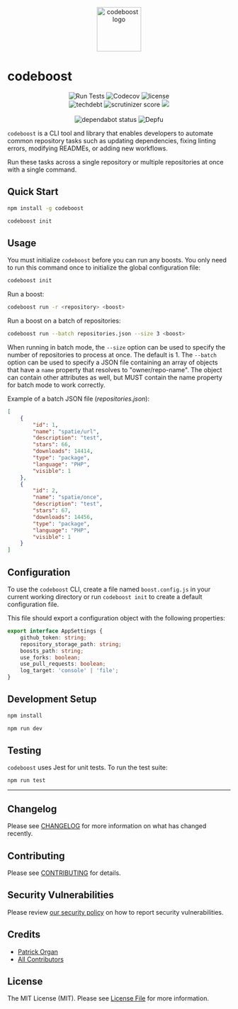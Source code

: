 <p align="center">
    <img src="https://static-assets.permafrost.dev/images/projects/codeboost/logo.svg" width="100" height="100" alt="codeboost logo">
</p>

# codeboost

<p align="center">
    <img src="https://github.com/permafrost-dev/codeboost/actions/workflows/run-tests.yml/badge.svg?a=1" alt="Run Tests">
    <img alt="Codecov" src="https://img.shields.io/codecov/c/github/permafrost-dev/codeboost?color=%234c1&label=coverage&logo=codecov&logoColor=%23ef6f6f&style=flat-square&token=qYptYEWlm7" alt="codecov">
    <img src="https://img.shields.io/github/license/permafrost-dev/codeboost?style=flat-square&logo=opensourceinitiative&logoColor=white" alt="license">
    <br>
    <img src="https://img.shields.io/codeclimate/tech-debt/permafrost-dev/codeboost?label=tech%20debt&amp;logo=codeclimate&amp;style=flat-square&nocache=1" alt="techdebt">
    <img src="https://img.shields.io/scrutinizer/quality/g/permafrost-dev/codeboost/main?logo=scrutinizer&style=flat-square" alt="scrutinizer score" />
    <img src="https://api.codeclimate.com/v1/badges/688e30d604cdcd93a262/maintainability" />
    <!--
    <br>
    <img src="https://shields.io/npm/v/codeboost?style=flat-square&logo=npm&logoColor=white" alt="npm version">
    <img src="https://img.shields.io/npm/dt/codeboost.svg?style=flat-square&logo=npm&logoColor=white" alt="npm downloads">
    -->
    <br><br>
    <img src="https://badgen.net/github/dependabot/permafrost-dev/codeboost?style=flat-square" alt="dependabot status">
    <img alt="Depfu" src="https://img.shields.io/depfu/dependencies/github/permafrost-dev/codeboost?style=flat-square&nocache=1">
    <!--img src="https://img.shields.io/npm/v/codeboost?label=npm%20version&logo=npm&logoColor=%23f1f5f9&style=flat-square" alt="version"-->
</p>

`codeboost` is a CLI tool and library that enables developers to automate common repository tasks such as updating dependencies, fixing linting errors, modifying READMEs, or adding new workflows.

Run these tasks across a single repository or multiple repositories at once with a single command.

## Quick Start

```bash
npm install -g codeboost

codeboost init
```

## Usage

You must initialize `codeboost` before you can run any boosts. You only need to run this command once to initialize the global configuration file:

```bash
codeboost init
```

Run a boost:

```bash
codeboost run -r <repository> <boost>
```

Run a boost on a batch of repositories:

```bash
codeboost run --batch repositories.json --size 3 <boost>
```

When running in batch mode, the `--size` option can be used to specify the number of repositories to process at once. The default is 1.
The `--batch` option can be used to specify a JSON file containing an array of objects that have a `name` property that resolves to "owner/repo-name". The object can contain other attributes as well, but MUST contain the name property for batch mode to work correctly.

Example of a batch JSON file (_repositories.json_):

```json
[
    {
        "id": 1,
        "name": "spatie/url",
        "description": "test",
        "stars": 66,
        "downloads": 14414,
        "type": "package",
        "language": "PHP",
        "visible": 1
    },
    {
        "id": 2,
        "name": "spatie/once",
        "description": "test",
        "stars": 67,
        "downloads": 14456,
        "type": "package",
        "language": "PHP",
        "visible": 1
    }
]
```

## Configuration

To use the `codeboost` CLI, create a file named `boost.config.js` in your current working directory or run `codeboost init` to create a default configuration file.

This file should export a configuration object with the following properties:

```typescript
export interface AppSettings {
    github_token: string;
    repository_storage_path: string;
    boosts_path: string;
    use_forks: boolean;
    use_pull_requests: boolean;
    log_target: 'console' | 'file';
}
```

## Development Setup

```bash
npm install

npm run dev
```

## Testing

`codeboost` uses Jest for unit tests. To run the test suite:

`npm run test`

---

## Changelog

Please see [CHANGELOG](CHANGELOG.md) for more information on what has changed recently.

## Contributing

Please see [CONTRIBUTING](.github/CONTRIBUTING.md) for details.

## Security Vulnerabilities

Please review [our security policy](../../security/policy) on how to report security vulnerabilities.

## Credits

-   [Patrick Organ](https://github.com/patinthehat)
-   [All Contributors](../../contributors)

## License

The MIT License (MIT). Please see [License File](LICENSE) for more information.
